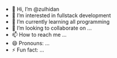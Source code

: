 - 👋 Hi, I’m @zulhidan
- 👀 I’m interested in fullstack development
- 🌱 I’m currently learning all programming
- 💞️ I’m looking to collaborate on ...
- 📫 How to reach me ...
- 😄 Pronouns: ...
- ⚡ Fun fact: ...

<!---
zulhidan/zulhidan is a ✨ special ✨ repository because its `README.md` (this file) appears on your GitHub profile.
You can click the Preview link to take a look at your changes.
--->
